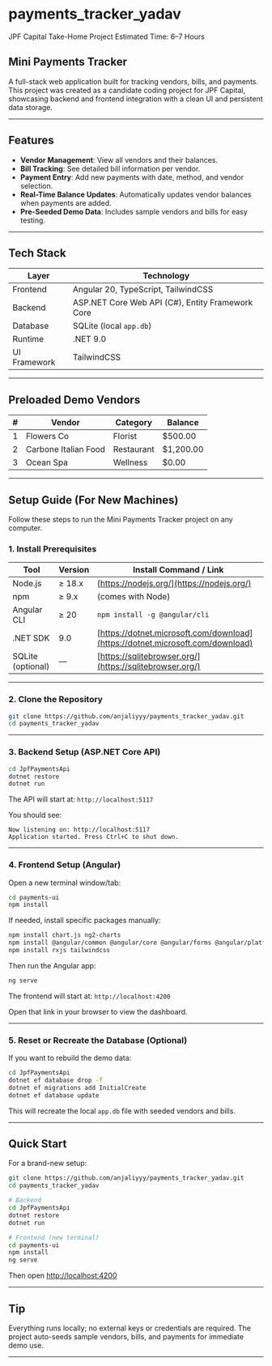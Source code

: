 
# payments_tracker_yadav

JPF Capital Take-Home Project
Estimated Time: 6–7 Hours

## Mini Payments Tracker

A full-stack web application built for tracking vendors, bills, and payments.
This project was created as a candidate coding project for JPF Capital, showcasing backend and frontend integration with a clean UI and persistent data storage.

---

## Features

* **Vendor Management**: View all vendors and their balances.
* **Bill Tracking**: See detailed bill information per vendor.
* **Payment Entry**: Add new payments with date, method, and vendor selection.
* **Real-Time Balance Updates**: Automatically updates vendor balances when payments are added.
* **Pre-Seeded Demo Data**: Includes sample vendors and bills for easy testing.

---

## Tech Stack

| Layer        | Technology                                       |
| ------------ | ------------------------------------------------ |
| Frontend     | Angular 20, TypeScript, TailwindCSS              |
| Backend      | ASP.NET Core Web API (C#), Entity Framework Core |
| Database     | SQLite (local `app.db`)                          |
| Runtime      | .NET 9.0                                         |
| UI Framework | TailwindCSS                                      |

---

## Preloaded Demo Vendors

| # | Vendor               | Category   | Balance   |
| - | -------------------- | ---------- | --------- |
| 1 | Flowers Co           | Florist    | $500.00   |
| 2 | Carbone Italian Food | Restaurant | $1,200.00 |
| 3 | Ocean Spa            | Wellness   | $0.00     |

---

## Setup Guide (For New Machines)

Follow these steps to run the Mini Payments Tracker project on any computer.

### 1. Install Prerequisites

| Tool              | Version | Install Command / Link                                                         |
| ----------------- | ------- | ------------------------------------------------------------------------------ |
| Node.js           | ≥ 18.x  | [https://nodejs.org/](https://nodejs.org/)                                     |
| npm               | ≥ 9.x   | (comes with Node)                                                              |
| Angular CLI       | ≥ 20    | `npm install -g @angular/cli`                                                  |
| .NET SDK          | 9.0     | [https://dotnet.microsoft.com/download](https://dotnet.microsoft.com/download) |
| SQLite (optional) | —       | [https://sqlitebrowser.org/](https://sqlitebrowser.org/)                       |

---

### 2. Clone the Repository

```bash
git clone https://github.com/anjaliyyy/payments_tracker_yadav.git
cd payments_tracker_yadav
```

---

### 3. Backend Setup (ASP.NET Core API)

```bash
cd JpfPaymentsApi
dotnet restore
dotnet run
```

The API will start at:
`http://localhost:5117`

You should see:

```
Now listening on: http://localhost:5117
Application started. Press Ctrl+C to shut down.
```

---

### 4. Frontend Setup (Angular)

Open a new terminal window/tab:

```bash
cd payments-ui
npm install
```

If needed, install specific packages manually:

```bash
npm install chart.js ng2-charts
npm install @angular/common @angular/core @angular/forms @angular/platform-browser
npm install rxjs tailwindcss
```

Then run the Angular app:

```bash
ng serve
```

The frontend will start at:
`http://localhost:4200`

Open that link in your browser to view the dashboard.

---

### 5. Reset or Recreate the Database (Optional)

If you want to rebuild the demo data:

```bash
cd JpfPaymentsApi
dotnet ef database drop -f
dotnet ef migrations add InitialCreate
dotnet ef database update
```

This will recreate the local `app.db` file with seeded vendors and bills.

---

## Quick Start

For a brand-new setup:

```bash
git clone https://github.com/anjaliyyy/payments_tracker_yadav.git
cd payments_tracker_yadav

# Backend
cd JpfPaymentsApi
dotnet restore
dotnet run

# Frontend (new terminal)
cd payments-ui
npm install
ng serve
```

Then open [http://localhost:4200](http://localhost:4200)

---

## Tip

Everything runs locally; no external keys or credentials are required.
The project auto-seeds sample vendors, bills, and payments for immediate demo use.

---

